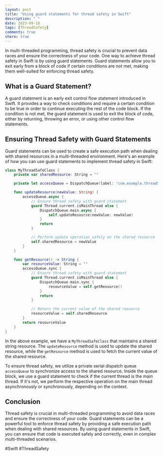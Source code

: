 ```yaml
---
layout: post
title: "Using guard statements for thread safety in Swift"
description: " "
date: 2023-09-18
tags: [ThreadSafety]
comments: true
share: true
---
```


In multi-threaded programming, thread safety is crucial to prevent data races and ensure the correctness of your code. One way to achieve thread safety in Swift is by using guard statements. Guard statements allow you to exit early from a block of code if certain conditions are not met, making them well-suited for enforcing thread safety.

## What is a Guard Statement?

A guard statement is an early exit control flow statement introduced in Swift. It provides a way to check conditions and require a certain condition to be true in order to continue executing the rest of the code block. If the condition is not met, the guard statement is used to exit the block of code, either by returning, throwing an error, or using other control flow statements.

## Ensuring Thread Safety with Guard Statements

Guard statements can be used to create a safe execution path when dealing with shared resources in a multi-threaded environment. Here's an example of how you can use guard statements to implement thread safety in Swift:

```swift
class MyThreadSafeClass {
    private var sharedResource: String = ""

    private let accessQueue = DispatchQueue(label: "com.example.threadSafeAccess")

    func updateResource(newValue: String) {
        accessQueue.async {
            // Ensure thread safety with guard statement
            guard Thread.current.isMainThread else {
                DispatchQueue.main.async {
                    self.updateResource(newValue: newValue)
                }
                return
            }

            // Perform update operation safely on the shared resource
            self.sharedResource = newValue
        }
    }

    func getResource() -> String {
        var resourceValue: String = ""
        accessQueue.sync {
            // Ensure thread safety with guard statement
            guard Thread.current.isMainThread else {
                DispatchQueue.main.sync {
                    resourceValue = self.getResource()
                }
                return
            }

            // Return the current value of the shared resource
            resourceValue = self.sharedResource
        }
        return resourceValue
    }
}
```

In the above example, we have a `MyThreadSafeClass` that maintains a shared string resource. The `updateResource` method is used to update the shared resource, while the `getResource` method is used to fetch the current value of the shared resource.

To ensure thread safety, we utilize a private serial dispatch queue `accessQueue` to synchronize access to the shared resource. Inside the queue block, we use a guard statement to check if the current thread is the main thread. If it's not, we perform the respective operation on the main thread asynchronously or synchronously, depending on the context.

## Conclusion

Thread safety is crucial in multi-threaded programming to avoid data races and ensure the correctness of your code. Guard statements can be a powerful tool to enforce thread safety by providing a safe execution path when dealing with shared resources. By using guard statements in Swift, you can ensure that code is executed safely and correctly, even in complex multi-threaded scenarios.

#Swift #ThreadSafety